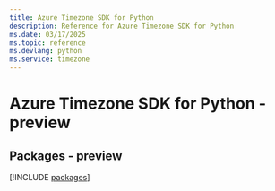 ```yaml
---
title: Azure Timezone SDK for Python
description: Reference for Azure Timezone SDK for Python
ms.date: 03/17/2025
ms.topic: reference
ms.devlang: python
ms.service: timezone
---
```

# Azure Timezone SDK for Python - preview
## Packages - preview
[!INCLUDE [packages](timezone-index.md)]